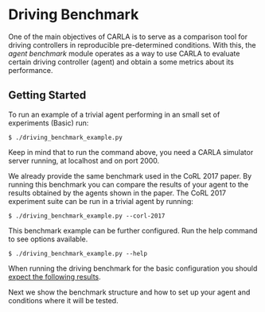 Driving Benchmark
===============

One of the main objectives of CARLA is to serve as a comparison
tool for driving controllers in reproducible pre-determined conditions.
With this, the *agent benchmark* module operates as a way to use CARLA
to evaluate certain driving controller (agent) and obtain a some
metrics about its performance. 

Getting Started
----------------

To run an example of a trivial agent performing in an small
set of experiments (Basic) run:

    $ ./driving_benchmark_example.py


Keep in mind that to run the command above, you need a CARLA simulator
server running, at localhost and on port 2000.
   

We already provide the same benchmark used in the CoRL
2017 paper. By running this benchmark you can compare the results of your agent
to the results obtained by the agents shown in the paper. 
The CoRL 2017 experiment suite can be run in a trivial agent by
running:

    $ ./driving_benchmark_example.py --corl-2017

This benchmark example can be further configured. Run the help command to see options available.

    $ ./driving_benchmark_example.py --help


When running the driving benchmark for the basic configuration
you should [expect the following results](benchmark_creating.md/#expected-results).


Next we show the benchmark structure and
how to  set up your agent and conditions
where it will be tested.



